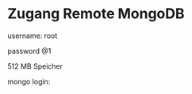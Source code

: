 Zugang Remote MongoDB
=====================

username: root

password @1

512 MB Speicher

mongo login:
```


```

